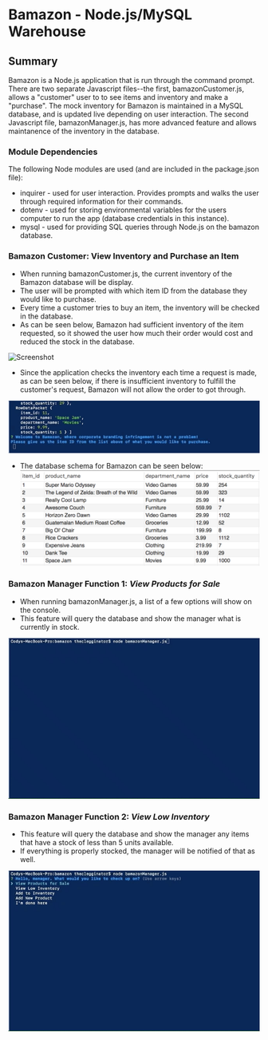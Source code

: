 # Bamazon - Node.js/MySQL Warehouse
## Summary
Bamazon is a Node.js application that is run through the command prompt. There are two separate Javascript files--the first, bamazonCustomer.js, allows a "customer" user to to see items and inventory and make a "purchase". The mock inventory for Bamazon is maintained in a MySQL database, and is updated live depending on user interaction. The second Javascript file, bamazonManager.js, has more advanced feature and allows maintanence of the inventory in the database. 

### Module Dependencies
The following Node modules are used (and are included in the package.json file):
* inquirer - used for user interaction. Provides prompts and walks the user through required information for their commands.
* dotenv - used for storing environmental variables for the users computer to run the app (database credentials in this instance).
* mysql - used for providing SQL queries through Node.js on the bamazon database.

### Bamazon Customer: View Inventory and Purchase an Item
* When running bamazonCustomer.js, the current inventory of the Bamazon database will be display.
* The user will be prompted with which item ID from the database they would like to purchase.
* Every time a customer tries to buy an item, the inventory will be checked in the database.
* As can be seen below, Bamazon had sufficient inventory of the item requested, so it showed the user how much their order would cost and reduced the stock in the database.
  
![Screenshot](README_images/bamazonCust1.gif)

* Since the application checks the inventory each time a request is made, as can be seen below, if there is insufficient inventory to fulfill the customer's request, Bamazon will not allow the order to got through.

![Screenshot](README_images/bamazonCust2.gif)

* The database schema for Bamazon can be seen below:
![Screenshot](README_images/bamazonDatabaseSchema.png)

### Bamazon Manager Function 1: *View Products for Sale*
* When running bamazonManager.js, a list of a few options will show on the console.
* This feature will query the database and show the manager what is currently in stock.
  
![Screenshot](README_images/bamazonManager1.gif)

### Bamazon Manager Function 2: *View Low Inventory*
* This feature will query the database and show the manager any items that have a stock of less than 5 units available.
* If everything is properly stocked, the manager will be notified of that as well.

![Screenshot](README_images/bamazonManager2.gif)
